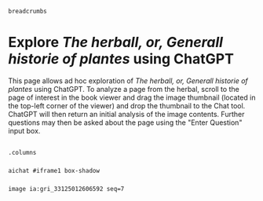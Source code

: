 <style>
  iframe { height: calc(100dvh - 300px); }
</style>

`breadcrumbs`

# Explore *The herball, or, Generall historie of plantes* using ChatGPT

This page allows ad hoc exploration of *The herball, or, Generall historie of plantes* using ChatGPT.  To analyze a page from the herbal, scroll to the page of interest in the book viewer and drag the image thumbnail (located in the top-left corner of the viewer) and drop the thumbnail to the Chat tool.  ChatGPT will then return an initial analysis of the image contents.  Further questions may then be asked about the page using the "Enter Question" input box.

##
`.columns`

###

`aichat #iframe1 box-shadow`

###

`image ia:gri_33125012606592 seq=7`
